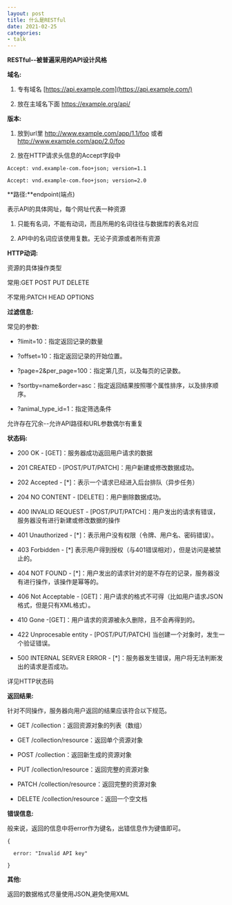 ```yaml
---
layout: post
title: 什么是RESTful
date: 2021-02-25
categories:
- talk
---
```


**RESTful--被普遍采用的API设计风格**<br>

**域名:**<br>

1. 专有域名 [https://api.example.com](https://api.example.com/) 

2. 放在主域名下面 https://example.org/api/

**版本:**

1. 放到url里 http://www.example.com/app/1.1/foo 或者 http://www.example.com/app/2.0/foo

2. 放在HTTP请求头信息的Accept字段中 

```
Accept: vnd.example-com.foo+json; version=1.1

Accept: vnd.example-com.foo+json; version=2.0
```

**路径:**endpoint(端点)<br>

表示API的具体网址，每个网址代表一种资源<br>

1. 只能有名词，不能有动词，而且所用的名词往往与数据库的表名对应

2. API中的名词应该使用复数。无论子资源或者所有资源

**HTTP动词:**<br>

资源的具体操作类型<br>

常用:GET POST PUT DELETE<br>

不常用:PATCH HEAD OPTIONS<br>

**过滤信息:**<br>

常见的参数:<br>

* ?limit=10：指定返回记录的数量

* ?offset=10：指定返回记录的开始位置。

* ?page=2&per_page=100：指定第几页，以及每页的记录数。

* ?sortby=name&order=asc：指定返回结果按照哪个属性排序，以及排序顺序。

* ?animal_type_id=1：指定筛选条件

允许存在冗余--允许API路径和URL参数偶尔有重复<br>

**状态码:**<br>

* 200 OK - [GET]：服务器成功返回用户请求的数据

* 201 CREATED - [POST/PUT/PATCH]：用户新建或修改数据成功。

* 202 Accepted - [*]：表示一个请求已经进入后台排队（异步任务）

* 204 NO CONTENT - [DELETE]：用户删除数据成功。

* 400 INVALID REQUEST - [POST/PUT/PATCH]：用户发出的请求有错误，服务器没有进行新建或修改数据的操作

* 401 Unauthorized - [*]：表示用户没有权限（令牌、用户名、密码错误）。

* 403 Forbidden - [*] 表示用户得到授权（与401错误相对），但是访问是被禁止的。

* 404 NOT FOUND - [*]：用户发出的请求针对的是不存在的记录，服务器没有进行操作，该操作是幂等的。

* 406 Not Acceptable - [GET]：用户请求的格式不可得（比如用户请求JSON格式，但是只有XML格式）。

* 410 Gone -[GET]：用户请求的资源被永久删除，且不会再得到的。

* 422 Unprocesable entity - [POST/PUT/PATCH] 当创建一个对象时，发生一个验证错误。

* 500 INTERNAL SERVER ERROR - [*]：服务器发生错误，用户将无法判断发出的请求是否成功。

详见HTTP状态码<br>

**返回结果:**<br>

针对不同操作，服务器向用户返回的结果应该符合以下规范。

* GET /collection：返回资源对象的列表（数组）

* GET /collection/resource：返回单个资源对象

* POST /collection：返回新生成的资源对象

* PUT /collection/resource：返回完整的资源对象

* PATCH /collection/resource：返回完整的资源对象

* DELETE /collection/resource：返回一个空文档

**错误信息:**<br>

般来说，返回的信息中将error作为键名，出错信息作为键值即可。

```
{

  error: "Invalid API key"

}
```

**其他:**<br>

返回的数据格式尽量使用JSON,避免使用XML<br>